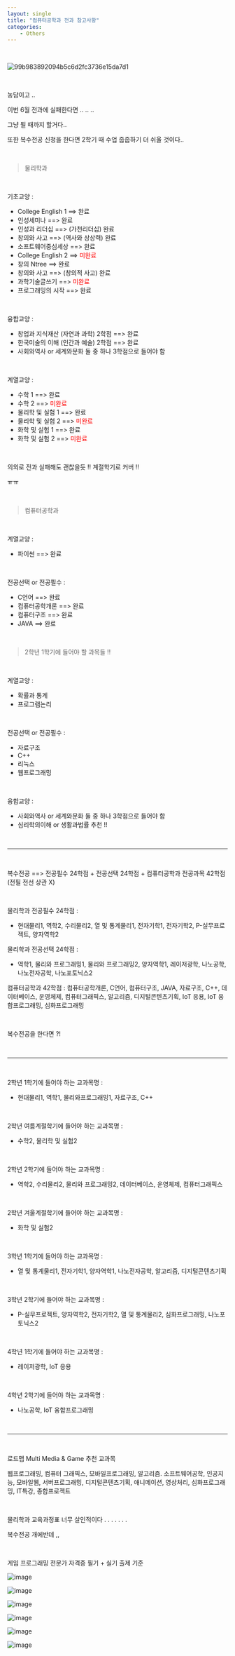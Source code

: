 ```yaml
---
layout: single
title: "컴퓨터공학과 전과 참고사항"
categories:
    - Others
---
```


<br>

![99b983892094b5c6d2fc3736e15da7d1](https://user-images.githubusercontent.com/96330958/148640895-c8d4ad46-1b5d-44f4-b586-9a37aa0881db.jpg)

<br>

농담이고 ..

이번 6월 전과에 실패한다면 .. .. ..

그냥 될 때까지 할거다.. 

또한 복수전공 신청을 한다면 2학기 때 수업 줍줍하기 더 쉬울 것이다..

<br>

> 물리학과

<br>

기초교양 : <br>
- College English 1 ==> 완료
- 인성세미나 ==> 완료
- 인성과 리더십 ==> (가천리더십) 완료
- 창의와 사고 ==> (역사와 상상력) 완료
- 소프트웨어중심세상 ==> 완료
- College English 2 ==> <font color = 'red'> 미완료 </font>
- 창의 Ntree ==> 완료
- 창의와 사고 ==> (창의적 사고) 완료
- 과학기술글쓰기 ==> <font color = 'red'> 미완료 </font>
- 프로그래밍의 시작 ==> 완료
  
<br>

융합교양 : <br>
- 창업과 지식재산 (자연과 과학) 2학점 ==> 완료
- 한국미술의 이해 (인간과 예술) 2학점 ==> 완료
- 사회와역사 or 세계와문화 둘 중 하나 3학점으로 들어야 함

<br>

계열교양 : <br>
- 수학 1 ==> 완료
- 수학 2 ==> <font color = 'red'> 미완료 </font>
- 물리학 및 실험 1 ==> 완료
- 물리학 및 실험 2 ==> <font color = 'red'> 미완료 </font>
- 화학 및 실험 1 ==> 완료
- 화학 및 실험 2 ==> <font color = 'red'> 미완료 </font>

<br>

의외로 전과 실패해도 괜찮을듯 !! 계절학기로 커버 !!

ㅠㅠ

<br>

> 컴퓨터공학과

<br>

계열교양 : <br>
- 파이썬 ==> 완료

<br>

전공선택 or 전공필수 : <br>
- C언어 ==> 완료
- 컴퓨터공학개론 ==> 완료
- 컴퓨터구조 ==> 완료
- JAVA ==> 완료

<br>

> 2학년 1학기에 들어야 할 과목들 !! 

<br>

계열교양 : <br>
- 확률과 통계 
- 프로그램논리 

<br>
  
전공선택 or 전공필수 : <br>
- 자료구조 
- C++ 
- 리눅스 
- 웹프로그래밍 

<br>

융합교양 : 
- 사회와역사 or 세계와문화 둘 중 하나 3학점으로 들어야 함 
- 심리학의이해 or 생활과법률 추천 !! 

<br>

---

<br>

복수전공 ==> 전공필수 24학점 + 전공선택 24학점 + 컴퓨터공학과 전공과목 42학점 (전필 전선 상관 X)

<br>

물리학과 전공필수 24학점 :
- 현대물리1, 역학2, 수리물리2, 열 및 통계물리1, 전자기학1, 전자기학2, P-실무프로젝트, 양자역학2

물리학과 전공선택 24학점 : 
- 역학1, 물리와 프로그래밍1, 물리와 프로그래밍2, 양자역학1, 레이저광학, 나노공학, 나노전자공학, 나노포토닉스2

컴퓨터공학과 42학점 : 컴퓨터공학개론, C언어, 컴퓨터구조, JAVA, 자료구조, C++,
 데이터베이스, 운영체제, 컴퓨터그래픽스, 알고리즘, 디지털콘텐츠기획, IoT 응용, IoT 융합프로그래밍, 심화프로그래밍

<br>

복수전공을 한다면 ?! 

<br>

---

<br>

2학년 1학기에 들어야 하는 교과목명 : 
- 현대물리1, 역학1, 물리와프로그래밍1, 자료구조, C++

<br>

2학년 여름계절학기에 들어야 하는 교과목명 :
- 수학2, 물리학 및 실험2

<br>

2학년 2학기에 들어야 하는 교과목명 : 
- 역학2, 수리물리2, 물리와 프로그래밍2, 데이터베이스, 운영체제, 컴퓨터그래픽스

<br>

2학년 겨울계절학기에 들어야 하는 교과목명 :
- 화학 및 실험2

<br>

3학년 1학기에 들어야 하는 교과목명 :
- 열 및 통계물리1, 전자기학1, 양자역학1, 나노전자공학, 알고리즘, 디지털콘텐츠기획

<br>

3학년 2학기에 들어야 하는 교과목명 :
- P-실무프로젝트, 양자역학2, 전자기학2, 열 및 통계물리2, 심화프로그래밍, 나노포토닉스2

<br>

4학년 1학기에 들어야 하는 교과목명 : 
- 레이저광학, IoT 응용

<br>

4학년 2학기에 들어야 하는 교과목명 : 
- 나노공학, IoT 융합프로그래밍

<br>

---

<br>

로드맵 Multi Media & Game 추천 교과목

웹프로그래밍, 컴퓨터 그래픽스, 모바일프로그래밍, 알고리즘. 소프트웨어공학, 인공지능, 모바일웹, 서버프로그래밍, 디지털콘텐츠기획, 애니메이션, 영상처리, 심화프로그래밍, IT특강, 종합프로젝트 

<br>

물리학과 교육과정표 너무 살인적이다 . . . . . . .

복수전공 개에반데 ,,

<br>

게임 프로그래밍 전문가 자격증 필기 + 실기 출제 기준

![image](https://user-images.githubusercontent.com/96330958/149922473-c617fcde-ca5f-4137-a0ec-0c0a3a0e1d53.png)

![image](https://user-images.githubusercontent.com/96330958/149922589-11cce964-73de-496e-8785-9bee65aea8ea.png)

![image](https://user-images.githubusercontent.com/96330958/149922664-7f6f8d07-71db-4e0d-8437-02b2c3f0b072.png)

![image](https://user-images.githubusercontent.com/96330958/149922722-6527b51c-1dcc-4756-bedb-f1c95e494cd2.png)

![image](https://user-images.githubusercontent.com/96330958/149922828-b66e33e8-b704-4f58-8919-e93c7a4fb6d9.png)

![image](https://user-images.githubusercontent.com/96330958/149922877-e1abe992-58be-4a57-90ce-e8fb5777ad6b.png)